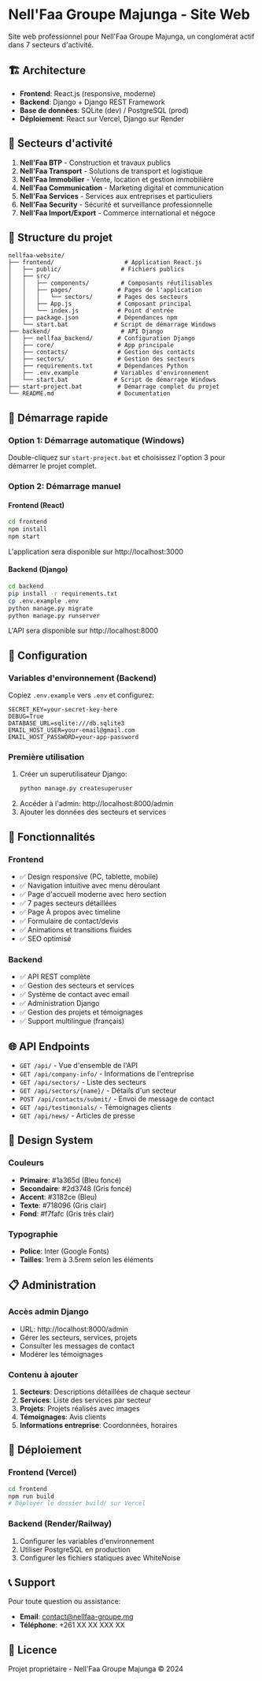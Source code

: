 # Nell'Faa Groupe Majunga - Site Web

Site web professionnel pour Nell'Faa Groupe Majunga, un conglomérat actif dans 7 secteurs d'activité.

## 🏗️ Architecture

- **Frontend**: React.js (responsive, moderne)
- **Backend**: Django + Django REST Framework
- **Base de données**: SQLite (dev) / PostgreSQL (prod)
- **Déploiement**: React sur Vercel, Django sur Render

## 🏢 Secteurs d'activité

1. **Nell'Faa BTP** - Construction et travaux publics
2. **Nell'Faa Transport** - Solutions de transport et logistique
3. **Nell'Faa Immobilier** - Vente, location et gestion immobilière
4. **Nell'Faa Communication** - Marketing digital et communication
5. **Nell'Faa Services** - Services aux entreprises et particuliers
6. **Nell'Faa Security** - Sécurité et surveillance professionnelle
7. **Nell'Faa Import/Export** - Commerce international et négoce

## 📁 Structure du projet

```
nellfaa-website/
├── frontend/                    # Application React.js
│   ├── public/                 # Fichiers publics
│   ├── src/
│   │   ├── components/         # Composants réutilisables
│   │   ├── pages/             # Pages de l'application
│   │   │   └── sectors/       # Pages des secteurs
│   │   ├── App.js             # Composant principal
│   │   └── index.js           # Point d'entrée
│   ├── package.json           # Dépendances npm
│   └── start.bat             # Script de démarrage Windows
├── backend/                    # API Django
│   ├── nellfaa_backend/       # Configuration Django
│   ├── core/                  # App principale
│   ├── contacts/              # Gestion des contacts
│   ├── sectors/               # Gestion des secteurs
│   ├── requirements.txt       # Dépendances Python
│   ├── .env.example          # Variables d'environnement
│   └── start.bat             # Script de démarrage Windows
├── start-project.bat          # Démarrage complet du projet
└── README.md                  # Documentation
```

## 🚀 Démarrage rapide

### Option 1: Démarrage automatique (Windows)
Double-cliquez sur `start-project.bat` et choisissez l'option 3 pour démarrer le projet complet.

### Option 2: Démarrage manuel

#### Frontend (React)
```bash
cd frontend
npm install
npm start
```
L'application sera disponible sur http://localhost:3000

#### Backend (Django)
```bash
cd backend
pip install -r requirements.txt
cp .env.example .env
python manage.py migrate
python manage.py runserver
```
L'API sera disponible sur http://localhost:8000

## 🔧 Configuration

### Variables d'environnement (Backend)
Copiez `.env.example` vers `.env` et configurez:
```env
SECRET_KEY=your-secret-key-here
DEBUG=True
DATABASE_URL=sqlite:///db.sqlite3
EMAIL_HOST_USER=your-email@gmail.com
EMAIL_HOST_PASSWORD=your-app-password
```

### Première utilisation
1. Créer un superutilisateur Django:
   ```bash
   python manage.py createsuperuser
   ```
2. Accéder à l'admin: http://localhost:8000/admin
3. Ajouter les données des secteurs et services

## 📱 Fonctionnalités

### Frontend
- ✅ Design responsive (PC, tablette, mobile)
- ✅ Navigation intuitive avec menu déroulant
- ✅ Page d'accueil moderne avec hero section
- ✅ 7 pages secteurs détaillées
- ✅ Page À propos avec timeline
- ✅ Formulaire de contact/devis
- ✅ Animations et transitions fluides
- ✅ SEO optimisé

### Backend
- ✅ API REST complète
- ✅ Gestion des secteurs et services
- ✅ Système de contact avec email
- ✅ Administration Django
- ✅ Gestion des projets et témoignages
- ✅ Support multilingue (français)

## 🌐 API Endpoints

- `GET /api/` - Vue d'ensemble de l'API
- `GET /api/company-info/` - Informations de l'entreprise
- `GET /api/sectors/` - Liste des secteurs
- `GET /api/sectors/{name}/` - Détails d'un secteur
- `POST /api/contacts/submit/` - Envoi de message de contact
- `GET /api/testimonials/` - Témoignages clients
- `GET /api/news/` - Articles de presse

## 🎨 Design System

### Couleurs
- **Primaire**: #1a365d (Bleu foncé)
- **Secondaire**: #2d3748 (Gris foncé)
- **Accent**: #3182ce (Bleu)
- **Texte**: #718096 (Gris clair)
- **Fond**: #f7fafc (Gris très clair)

### Typographie
- **Police**: Inter (Google Fonts)
- **Tailles**: 1rem à 3.5rem selon les éléments

## 📋 Administration

### Accès admin Django
- URL: http://localhost:8000/admin
- Gérer les secteurs, services, projets
- Consulter les messages de contact
- Modérer les témoignages

### Contenu à ajouter
1. **Secteurs**: Descriptions détaillées de chaque secteur
2. **Services**: Liste des services par secteur
3. **Projets**: Projets réalisés avec images
4. **Témoignages**: Avis clients
5. **Informations entreprise**: Coordonnées, horaires

## 🚀 Déploiement

### Frontend (Vercel)
```bash
cd frontend
npm run build
# Déployer le dossier build/ sur Vercel
```

### Backend (Render/Railway)
1. Configurer les variables d'environnement
2. Utiliser PostgreSQL en production
3. Configurer les fichiers statiques avec WhiteNoise

## 📞 Support

Pour toute question ou assistance:
- **Email**: contact@nellfaa-groupe.mg
- **Téléphone**: +261 XX XX XXX XX

## 📄 Licence

Projet propriétaire - Nell'Faa Groupe Majunga © 2024

